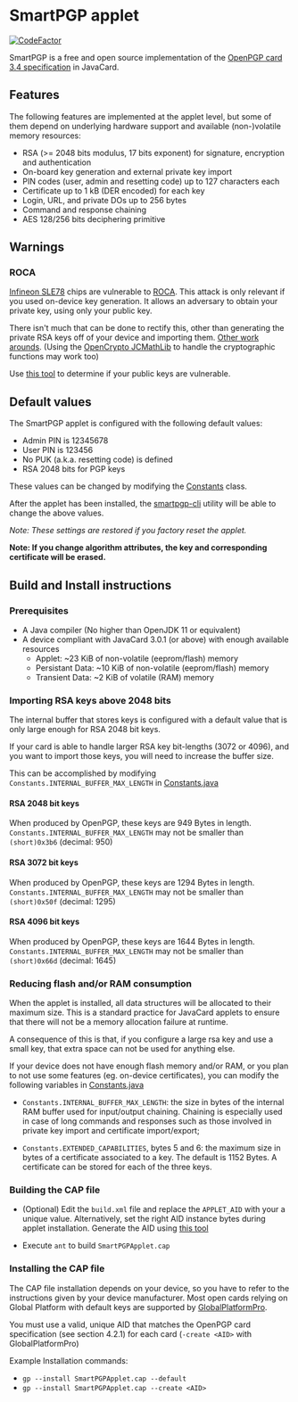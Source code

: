 # SmartPGP applet

[![CodeFactor](https://www.codefactor.io/repository/github/c0de-fox/smartpgp/badge)](https://www.codefactor.io/repository/github/c0de-fox/smartpgp)

SmartPGP is a free and open source implementation of the [OpenPGP card
3.4 specification](https://gnupg.org/ftp/specs/OpenPGP-smart-card-application-3.4.pdf) in JavaCard.

## Features

The following features are implemented at the applet level, but some
of them depend on underlying hardware support and available
(non-)volatile memory resources:

- RSA (>= 2048 bits modulus, 17 bits exponent) for signature, encryption and authentication
- On-board key generation and external private key import
- PIN codes (user, admin and resetting code) up to 127 characters each
- Certificate up to 1 kB (DER encoded) for each key
- Login, URL, and private DOs up to 256 bytes
- Command and response chaining
- AES 128/256 bits deciphering primitive

## Warnings

### ROCA

[Infineon SLE78](https://www.infineon.com/cms/en/product/security-smart-card-solutions/security-controllers/contactless-and-dual-interface-security-controllers/) chips are vulnerable to [ROCA](https://crocs.fi.muni.cz/public/papers/rsa_ccs17).
This attack is only relevant if you used on-device key generation. It allows an adversary to obtain your private key, using only your public key.

There isn't much that can be done to rectify this, other than generating the private RSA keys off of your device and importing them. [Other work arounds](https://crocs.fi.muni.cz/public/papers/rsa_ccs17#detection_tools_mitigation_and_workarounds). (Using the [OpenCrypto JCMathLib](https://github.com/OpenCryptoProject/JCMathLib) to handle the cryptographic functions may work too)

Use [this tool](https://github.com/crocs-muni/roca#install-with-pip) to determine if your public keys are vulnerable.

## Default values

The SmartPGP applet is configured with the following default values:

- Admin PIN is 12345678
- User PIN is 123456
- No PUK (a.k.a. resetting code) is defined
- RSA 2048 bits for PGP keys

These values can be changed by modifying the [Constants](src/dev/c0de/smartpgp/Constants.java) class.

After the applet has been installed, the [smartpgp-cli](bin/smartpgp-cli) utility
will be able to change the above values.

_Note: These settings are restored if you factory reset the applet._

__Note: If you change algorithm attributes, the key and corresponding certificate will be erased.__

## Build and Install instructions

### Prerequisites

- A Java compiler (No higher than OpenJDK 11 or equivalent)
- A device compliant with JavaCard 3.0.1 (or above) with enough available resources
  - Applet: ~23 KiB of non-volatile (eeprom/flash) memory
  - Persistant Data: ~10 KiB of non-volatile (eeprom/flash) memory
  - Transient Data: ~2 KiB of volatile (RAM) memory

<!-- - The [pyscard](https://pypi.org/project/pyscard/) and [pyasn1](https://pypi.org/project/pyasn1/)
  Python libraries for `smartcard-cli`. -->

### Importing RSA keys above 2048 bits

The internal buffer that stores keys is configured with a default value that is only large enough for RSA 2048 bit keys.

If your card is able to handle larger RSA key bit-lengths (3072 or 4096), and you want to import those keys, you will need to increase the buffer size.

This can be accomplished by modifying `Constants.INTERNAL_BUFFER_MAX_LENGTH` in [Constants.java](src/dev/c0de/smartpgp/Constants.java)

#### RSA 2048 bit keys

When produced by OpenPGP, these keys are 949 Bytes in length.  
`Constants.INTERNAL_BUFFER_MAX_LENGTH` may not be smaller than `(short)0x3b6` (decimal: 950)

#### RSA 3072 bit keys

When produced by OpenPGP, these keys are 1294 Bytes in length.  
`Constants.INTERNAL_BUFFER_MAX_LENGTH` may not be smaller than `(short)0x50f` (decimal: 1295)

#### RSA 4096 bit keys

When produced by OpenPGP, these keys are 1644 Bytes in length.  
`Constants.INTERNAL_BUFFER_MAX_LENGTH` may not be smaller than `(short)0x66d` (decimal: 1645)

### Reducing flash and/or RAM consumption

When the applet is installed, all data structures will be allocated
to their maximum size. This is a standard practice for JavaCard applets
to ensure that there will not be a memory allocation failure at runtime.

A consequence of this is that, if you configure a large rsa key and
use a small key, that extra space can not be used for anything else.

If your device does not have enough flash memory and/or RAM, or you plan
to not use some features (eg. on-device certificates), you can modify
the following variables in [Constants.java](src/dev/c0de/smartpgp/Constants.java)

- `Constants.INTERNAL_BUFFER_MAX_LENGTH`: the size in bytes of the
  internal RAM buffer used for input/output chaining. Chaining is
  especially used in case of long commands and responses such as those
  involved in private key import and certificate import/export;
  
- `Constants.EXTENDED_CAPABILITIES`, bytes 5 and 6: the maximum size
  in bytes of a certificate associated to a key. The default is 1152 Bytes.
  A certificate can be stored for each of the three keys.

### Building the CAP file

- (Optional) Edit the `build.xml` file and replace the `APPLET_AID`
  with your a unique value. Alternatively, set the
  right AID instance bytes during applet installation.
  Generate the AID using [this tool](https://c0de.dev/c0de/SmartPGP-AID-Generator)

- Execute `ant` to build `SmartPGPApplet.cap`

### Installing the CAP file

The CAP file installation depends on your device, so you have to refer
to the instructions given by your device manufacturer. Most open cards
relying on Global Platform with default keys are supported by
[GlobalPlatformPro](https://github.com/martinpaljak/GlobalPlatformPro).

You must use a valid, unique AID that matches the OpenPGP card specification (see section 4.2.1)
for each card (`-create <AID>` with GlobalPlatformPro)

Example Installation commands:

- `gp --install SmartPGPApplet.cap --default`
- `gp --install SmartPGPApplet.cap --create <AID>`
